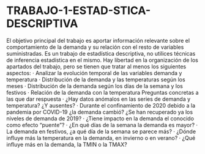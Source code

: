 # TRABAJO-1-ESTAD-STICA-DESCRIPTIVA
El objetivo principal del trabajo es aportar información relevante sobre el comportamiento de la demanda y su relación con el resto de variables suministradas.   Es un trabajo de estadística descriptiva, no utilices técnicas de inferencia estadística en el mismo.  Hay libertad en la organización de los apartados del trabajo, pero se tienen que tratar al menos los siguientes aspectos:  ·         Analizar la evolución temporal de las variables demanda y temperatura  ·         Distribución de la demanda y las temperaturas según los meses  ·         Distribución de la demanda según los días de la semana y los festivos  ·         Relación de la demanda con la temperatura     Preguntas concretas a las que dar respuesta  ·         ¿Hay datos anómalos en las series de demanda y temperatura? ¿Y ausentes?  ·         Durante el confinamiento de 2020 debido a la pandemia por COVID-19 ¿la demanda cambió? ¿Se han recuperado ya los niveles de demanda de 2019?  ·         ¿Tiene impacto en la demanda el conocido como efecto “puente”?  ·         ¿En qué días de la semana la demanda es mayor?  ·         La demanda en festivos, ¿a qué día de la semana se parece más?  ·         ¿Dónde influye más la temperatura en la demanda, en invierno o en verano?  ·         ¿Qué influye más en la demanda, la TMIN o la TMAX?
